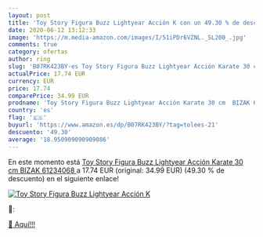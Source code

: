 ```yaml
---
layout: post
title: 'Toy Story Figura Buzz Lightyear Acción K con un 49.30 % de descuento'
date: 2020-06-12 13:12:33
image: 'https://m.media-amazon.com/images/I/51iPDr6VZNL._SL200_.jpg'
comments: true
category: ofertas
author: ring
slug: 'B07RK423BY-es Toy Story Figura Buzz Lightyear Acción Karate 30 cm  BIZAK 61234068 '
actualPrice: 17.74 EUR
currency: EUR
price: 17.74
comparePrice: 34.99 EUR
prodname: 'Toy Story Figura Buzz Lightyear Acción Karate 30 cm  BIZAK 61234068 '
country: 'es'
flag: '🇪🇸'
buyurl: 'https://www.amazon.es/dp/B07RK423BY/?tag=tolees-21'
descuento: '49.30'
average: '18.950909090909086'
---
```


En este momento está [Toy Story Figura Buzz Lightyear Acción Karate 30 cm  BIZAK 61234068 ](https://www.amazon.es/dp/B07RK423BY/?tag=tolees-21) a 17.74 EUR (original: 34.99 EUR) (49.30 %  de descuento) en el siguiente enlace!

[![Toy Story Figura Buzz Lightyear Acción K](https://m.media-amazon.com/images/I/51iPDr6VZNL._SL200_.jpg)](https://www.amazon.es/dp/B07RK423BY/?tag=tolees-21)

🔎:


[🛒 Aquí!!!](https://www.amazon.es/dp/B07RK423BY/?tag=tolees-21)
